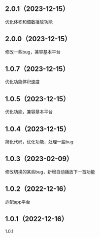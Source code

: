 ## 2.0.1（2023-12-15）
优化体积和倍数播放功能
## 2.0.0（2023-12-15）
修改一些bug，兼容基本平台
## 1.0.7（2023-12-15）
优化功能体积速度
## 1.0.5（2023-12-15）
优化功能，兼容基本平台
## 1.0.4（2023-12-15）
简化代码，优化功能，处理一些bug
## 1.0.3（2023-02-09）
修改切换的某些bug，新增自动播放下一首功能
## 1.0.2（2022-12-16）
适配app平台
## 1.0.1（2022-12-16）
1.0.1
